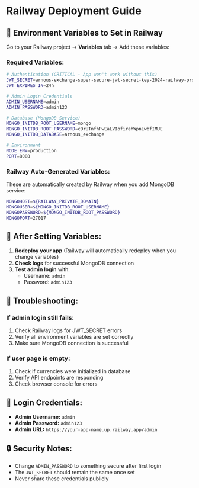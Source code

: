 # Railway Deployment Guide

## 🚀 Environment Variables to Set in Railway

Go to your Railway project → **Variables** tab → Add these variables:

### Required Variables:
```bash
# Authentication (CRITICAL - App won't work without this)
JWT_SECRET=arnous-exchange-super-secure-jwt-secret-key-2024-railway-production-32chars
JWT_EXPIRES_IN=24h

# Admin Login Credentials
ADMIN_USERNAME=admin
ADMIN_PASSWORD=admin123

# Database (MongoDB Service)
MONGO_INITDB_ROOT_USERNAME=mongo
MONGO_INITDB_ROOT_PASSWORD=cDrUTnfhFwEaLVIofirehWpnLwbfIMUE
MONGO_INITDB_DATABASE=arnous_exchange

# Environment
NODE_ENV=production
PORT=8080
```

### Railway Auto-Generated Variables:
These are automatically created by Railway when you add MongoDB service:
```bash
MONGOHOST=${RAILWAY_PRIVATE_DOMAIN}
MONGOUSER=${MONGO_INITDB_ROOT_USERNAME}
MONGOPASSWORD=${MONGO_INITDB_ROOT_PASSWORD}
MONGOPORT=27017
```

## 🔧 After Setting Variables:

1. **Redeploy your app** (Railway will automatically redeploy when you change variables)
2. **Check logs** for successful MongoDB connection
3. **Test admin login** with:
   - Username: `admin`
   - Password: `admin123`

## 🐛 Troubleshooting:

### If admin login still fails:
1. Check Railway logs for JWT_SECRET errors
2. Verify all environment variables are set correctly
3. Make sure MongoDB connection is successful

### If user page is empty:
1. Check if currencies were initialized in database
2. Verify API endpoints are responding
3. Check browser console for errors

## 📱 Login Credentials:
- **Admin Username:** `admin`
- **Admin Password:** `admin123`
- **Admin URL:** `https://your-app-name.up.railway.app/admin`

## 🔒 Security Notes:
- Change `ADMIN_PASSWORD` to something secure after first login
- The `JWT_SECRET` should remain the same once set
- Never share these credentials publicly